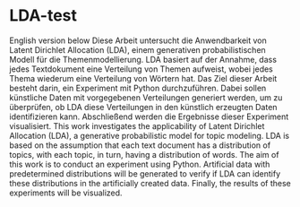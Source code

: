 # LDA-test
 English version below
 Diese Arbeit untersucht die Anwendbarkeit von Latent Dirichlet Allocation (LDA), einem generativen probabilistischen Modell für die Themenmodellierung. LDA basiert auf der Annahme, dass jedes Textdokument eine Verteilung von Themen aufweist, wobei jedes Thema wiederum eine Verteilung von Wörtern hat. Das Ziel dieser Arbeit besteht darin, ein Experiment mit Python durchzuführen. Dabei sollen künstliche Daten mit vorgegebenen Verteilungen generiert werden, um zu überprüfen, ob LDA diese Verteilungen in den künstlich erzeugten Daten identifizieren kann. Abschließend werden die Ergebnisse dieser Experiment visualisiert.
 This work investigates the applicability of Latent Dirichlet Allocation (LDA), a generative probabilistic model for topic modeling. LDA is based on the assumption that each text document has a distribution of topics, with each topic, in turn, having a distribution of words. The aim of this work is to conduct an experiment using Python. Artificial data with predetermined distributions will be generated to verify if LDA can identify these distributions in the artificially created data. Finally, the results of these experiments will be visualized. 